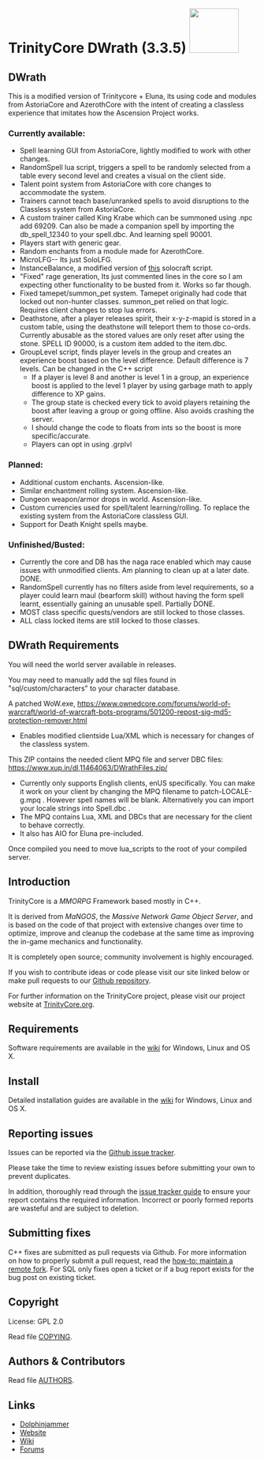 # TrinityCore DWrath (3.3.5)  <img src="https://github.com/SmokeRover/DWrath-ELUNA-3.3.5a/blob/primary/logo.6023b87e.png" width="100" height="90"/>


## DWrath

This is a modified version of Trinitycore + Eluna, its using code and modules from AstoriaCore and AzerothCore with the intent of creating a classless experience that imitates how the Ascension Project works.

### Currently available:
* Spell learning GUI from AstoriaCore, lightly modified to work with other changes.
* RandomSpell lua script, triggers a spell to be randomly selected from a table every second level and creates a visual on the client side.
* Talent point system from AstoriaCore with core changes to accommodate the system.
* Trainers cannot teach base/unranked spells to avoid disruptions to the Classless system from AstoriaCore.
* A custom trainer called King Krabe which can be summoned using .npc add 69209. Can also be made a companion spell by importing the db_spell_12340 to your spell.dbc. And learning spell 90001.
* Players start with generic gear.
* Random enchants from a module made for AzerothCore.
* MicroLFG-- Its just SoloLFG.
* InstanceBalance, a modified version of [this](https://github.com/TrinityCore/TrinityCoreCustomChanges/tree/3.3.5-solocraft) solocraft script.
* "Fixed" rage generation, Its just commented lines in the core so I am expecting other functionality to be busted from it. Works so far though.
* Fixed tamepet/summon_pet system. Tamepet originally had code that locked out non-hunter classes. summon_pet relied on that logic. Requires client changes to stop lua errors.
* Deathstone, after a player releases spirit, their x-y-z-mapid is stored in a custom table, using the deathstone will teleport them to those co-ords. Currently abusable as the stored values are only reset after using the stone. SPELL ID 90000, is a custom item added to the item.dbc.
* GroupLevel script, finds player levels in the group and creates an experience boost based on the level difference. Default difference is 7 levels. Can be changed in the C++ script
  * If a player is level 8 and another is level 1 in a group, an experience boost is applied to the level 1 player by using garbage math to apply difference to XP gains.
  * The group state is checked every tick to avoid players retaining the boost after leaving a group or going offline. Also avoids crashing the server.
  * I should change the code to floats from ints so the boost is more specific/accurate.
  * Players can opt in using .grplvl

### Planned:
* Additional custom enchants. Ascension-like.
* Similar enchantment rolling system. Ascension-like.
* Dungeon weapon/armor drops in world. Ascension-like.
* Custom currencies used for spell/talent learning/rolling. To replace the existing system from the AstoriaCore classless GUI.
* Support for Death Knight spells maybe.

### Unfinished/Busted:
* Currently the core and DB has the naga race enabled which may cause issues with unmodified clients. Am planning to clean up at a later date. DONE.
* RandomSpell currently has no filters aside from level requirements, so a player could learn maul (bearform skill) without having the form spell learnt, essentially gaining an unusable spell. Partially DONE.
* MOST class specific quests/vendors are still locked to those classes.
* ALL class locked items are still locked to those classes.

## DWrath Requirements
You will need the world server available in releases.

You may need to manually add the sql files found in "sql/custom/characters" to your character database.

A patched WoW.exe, https://www.ownedcore.com/forums/world-of-warcraft/world-of-warcraft-bots-programs/501200-repost-sig-md5-protection-remover.html
* Enables modified clientside Lua/XML which is necessary for changes of the classless system.

This ZIP contains the needed client MPQ file and server DBC files: https://www.xup.in/dl,11464063/DWrathFiles.zip/
* Currently only supports English clients, enUS specifically. You can make it work on your client by changing the MPQ filename to patch-LOCALE-g.mpq . However spell names will be blank. Alternatively you can import your locale strings into Spell.dbc .
* The MPQ contains Lua, XML and DBCs that are necessary for the client to behave correctly.
* It also has AIO for Eluna pre-included.

Once compiled you need to move lua_scripts to the root of your compiled server.

## Introduction

TrinityCore is a *MMORPG* Framework based mostly in C++.

It is derived from *MaNGOS*, the *Massive Network Game Object Server*, and is
based on the code of that project with extensive changes over time to optimize,
improve and cleanup the codebase at the same time as improving the in-game
mechanics and functionality.

It is completely open source; community involvement is highly encouraged.

If you wish to contribute ideas or code please visit our site linked below or
make pull requests to our [Github repository](https://github.com/TrinityCore/TrinityCore/pulls).

For further information on the TrinityCore project, please visit our project
website at [TrinityCore.org](https://www.trinitycore.org).

## Requirements


Software requirements are available in the [wiki](https://www.trinitycore.info/display/tc/Requirements) for
Windows, Linux and OS X.


## Install

Detailed installation guides are available in the [wiki](https://www.trinitycore.info/display/tc/Installation+Guide) for
Windows, Linux and OS X.


## Reporting issues

Issues can be reported via the [Github issue tracker](https://github.com/TrinityCore/TrinityCore/labels/Branch-3.3.5a).

Please take the time to review existing issues before submitting your own to
prevent duplicates.

In addition, thoroughly read through the [issue tracker guide](https://community.trinitycore.org/topic/37-the-trinitycore-issuetracker-and-you/) to ensure
your report contains the required information. Incorrect or poorly formed
reports are wasteful and are subject to deletion.


## Submitting fixes

C++ fixes are submitted as pull requests via Github. For more information on how to
properly submit a pull request, read the [how-to: maintain a remote fork](https://community.trinitycore.org/topic/9002-howto-maintain-a-remote-fork-for-pull-requests-tortoisegit/).
For SQL only fixes open a ticket or if a bug report exists for the bug post on existing ticket.


## Copyright

License: GPL 2.0

Read file [COPYING](COPYING).


## Authors &amp; Contributors

Read file [AUTHORS](AUTHORS).


## Links
* [Dolphinjammer](https://dolphinjammer.com)
* [Website](https://www.trinitycore.org)
* [Wiki](https://www.trinitycore.info)
* [Forums](https://community.trinitycore.org)
